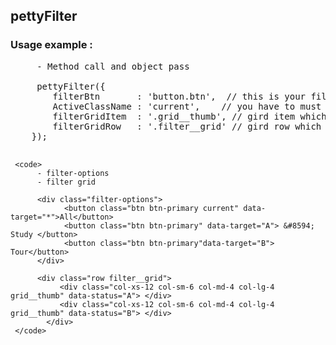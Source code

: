 ## pettyFilter 
### Usage example :

<pre>
     - Method call and object pass
  
     pettyFilter({
        filterBtn       : 'button.btn',  // this is your filter button which is the get targated value
        ActiveClassName : 'current',    // you have to must use by class name
        filterGridItem  : '.grid__thumb', // gird item which is your filter item
        filterGridRow   : '.filter__grid' // gird row which is the parrent of  filter item or grid item
    });
    
</pre>

     <code>
          - filter-options
          - filter grid
          
          <div class="filter-options">
                <button class="btn btn-primary current" data-target="*">All</button>
                <button class="btn btn-primary" data-target="A"> &#8594; Study </button>
                <button class="btn btn-primary"data-target="B"> Tour</button>
          </div>
          
          <div class="row filter__grid">
               <div class="col-xs-12 col-sm-6 col-md-4 col-lg-4 grid__thumb" data-status="A"> </div>
               <div class="col-xs-12 col-sm-6 col-md-4 col-lg-4 grid__thumb" data-status="B"> </div>
            </div>
     </code>


     



      
